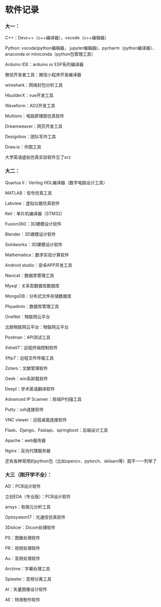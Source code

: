 # 软件记录
### 大一：
C++：Devc++（c++编译器），vscode（c++编辑器）

Python: vscode(python编辑器，
jupyter编辑器)、pycharm（python编译器）、anaconda or miniconda（python包管理工具）

Arduino IDE：arduino or ESP系列编译器

微信开发者工具：微信小程序开发编译器

wireshark：网络封包分析工具

HbuilderX：vue开发工具

Waveform：AD2开发工具

Multisim：电路原理图仿真软件

Dreamweaver：网页开发工具

Designbox：团队写作工具

Draw.io：作图工具

大学英语虚拟仿真实验软件忘了orz

### 大二：
Quartus II：Verilog HDL编译器（数字电路设计工具）

MATLAB：信号仿真工具

Labview：虚拟仪器仿真软件

Keil：单片机编译器（STM32）

Fusion360：3D建模设计软件

Blender：3D建模设计软件

Solidworks：3D建模设计软件

Mathematica：数学实验计算软件

Android studio：安卓APP开发工具

Navicat：数据库管理工具

Mysql：关系型数据库数据库

MongoDB：分布式文件存储数据库

Phpadmin：数据库管理工具

OneNet：物联网云平台

北邮物联网云平台：物联网云平台

Postman：API测试工具

Xshell7：远程终端控制软件

Xftp7：远程文件传输工具

Zotero：文献管理软件

Geek：win系卸载软件

Deepl：学术英语翻译软件

Advanced IP Scanner：局域IP扫描工具

Putty：ssh连接软件

VNC viewer：远程桌面连接软件

Flask、Django、Fastapi、springboot：后端设计工具

Apache：web服务器

Nginx：反向代理服务器

还有各种常用的python包（比如opencv、pytorch、sklearn等）就不一一列举了
### 大三（刚开学不全）：
AD：PCB设计软件

立创EDA（专业版）：PCB设计软件

ansys：有限元分析工具

Optisystem17：光通信仿真软件

3Dslicer：Dicom处理软件

PS：图像处理软件

PR：视频处理软件

Au：音频处理软件

Arctime：字幕处理工具

Spleeter：音频分离工具

AI：矢量图像设计软件

AE：特效制作软件
